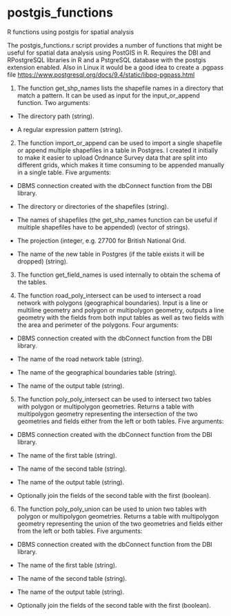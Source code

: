 # postgis_functions
R functions using postgis for spatial analysis

The postgis_functions.r script provides a number of functions that might be useful for spatial data analysis using PostGIS in R. Requires the DBI and RPostgreSQL libraries in R and a PstgreSQL database with the postgis extension enabled. Also in Linux it would be a good idea to create a .pgpass file https://www.postgresql.org/docs/9.4/static/libpq-pgpass.html

1. The function get_shp\_names lists the shapefile names in a directory that match a pattern. It can be used as input for the input_or_append function. Two arguments:

  - The directory path (string).

  - A regular expression pattern (string).

2. The function import_or\_append can be used to import a single shapefile or append multiple shapefiles in a table in Postgres. I created it initially to make it easier to upload Ordnance Survey data that are split into different grids, which makes it time consuming to be appended manually in a single table. Five arguments:
  
  - DBMS connection created with the dbConnect function from the DBI library.
  
  - The directory or directories of the shapefiles (string).
  
  - The names of shapefiles (the get_shp\_names function can be useful if multiple shapefiles have to be appended) (vector of strings).
  
  - The projection (integer, e.g. 27700 for British National Grid.
  
  - The name of the new table in Postgres (if the table exists it will be dropped) (string).
  
3. The function get_field\_names is used internally to obtain the schema of the tables.

4. The function road_poly\_intersect can be used to intersect a road network with polygons (geographical boundaries). Input is a line or multiline geometry and polygon or multipolygon geometry, outputs a line geometry with the fields from both input tables as well as two fields with the area and perimeter of the polygons. Four arguments:

  - DBMS connection created with the dbConnect function from the DBI library.
  
  - The name of the road network table (string).
  
  - The name of the geographical boundaries table (string).
  
  - The name of the output table (string).
  
5. The function poly_poly\_intersect can be used to intersect two tables with polygon or multipolygon geometries. Returns a table with multipolygon geometry representing the intersection of the two geometries and fields either from the left or both tables. Five arguments:

  - DBMS connection created with the dbConnect function from the DBI library.
  
  - The name of the first table (string).
  
  - The name of the second table (string).
  
  - The name of the output table (string).
  
  - Optionally join the fields of the second table with the first (boolean).
  
6. The function poly_poly\_union can be used to union two tables with polygon or multipolygon geometries. Returns a table with multipolygon geometry representing the union of the two geometries and fields either from the left or both tables. Five arguments:

  - DBMS connection created with the dbConnect function from the DBI library.
  
  - The name of the first table (string).
  
  - The name of the second table (string).
  
  - The name of the output table (string).
  
  - Optionally join the fields of the second table with the first (boolean).
  

